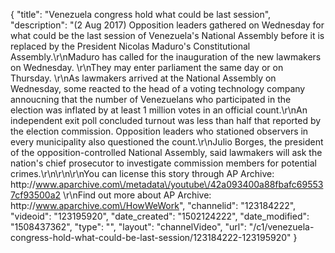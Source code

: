 {
    "title": "Venezuela congress hold what could be last session",
    "description": "(2 Aug 2017) Opposition leaders gathered on Wednesday for what could be the last session of Venezuela's National Assembly before it is replaced by the President Nicolas Maduro's Constitutional Assembly.\r\nMaduro has called for the inauguration of the new lawmakers on Wednesday. \r\nThey may enter parliament the same day or on Thursday. \r\nAs lawmakers arrived at the National Assembly on Wednesday, some reacted to the head of a voting technology company annoucning that the number of Venezuelans who participated in the election was inflated by at least 1 million votes in an official count.\r\nAn independent exit poll concluded turnout was less than half that reported by the election commission. Opposition leaders who stationed observers in every municipality also questioned the count.\r\nJulio Borges, the president of the opposition-controlled National Assembly, said lawmakers will ask the nation's chief prosecutor to investigate commission members for potential crimes.\r\n\r\n\r\nYou can license this story through AP Archive: http:\/\/www.aparchive.com\/metadata\/youtube\/42a093400a88fbafc695537cf93500a2 \r\nFind out more about AP Archive: http:\/\/www.aparchive.com\/HowWeWork",
    "channelid": "123184222",
    "videoid": "123195920",
    "date_created": "1502124222",
    "date_modified": "1508437362",
    "type": "",
    "layout": "channelVideo",
    "url": "\/c1\/venezuela-congress-hold-what-could-be-last-session\/123184222-123195920"
}